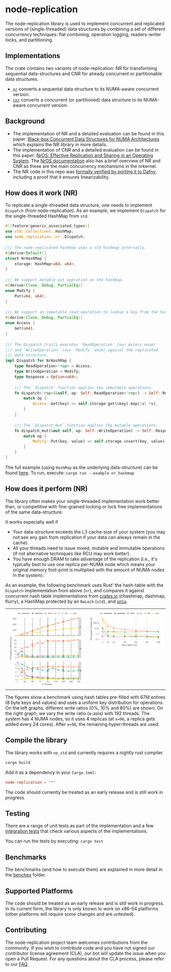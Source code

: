 # node-replication

The node-replication library is used to implement concurrent and replicated
versions of (single-threaded) data structures by combining a set of different
concurrency techniques: flat combining, operation logging, readers-writer locks,
and partitioning.

## Implementations

The crate contains two variants of node-replication: NR for transforming
sequential data-structures and CNR for already concurrent or partitionable data
structures.

* [`nr`](node-replication/src/nr) converts a sequental data structure to its
  NUMA-aware concurrent version.
* [`cnr`](node-replication/src/cnr) converts a concurrent (or partitioned) data
  structure to its NUMA-aware concurrent version.

## Background

* The implementation of NR and a detailed evaluation can be found in this paper:
  [Black-box Concurrent Data Structures for NUMA
  Architectures](https://dl.acm.org/citation.cfm?id=3037721) which explains the
  NR library in more details.
* The implementation of CNR and a detailed evaluation can be found in this
  paper: [NrOS: Effective Replication and Sharing in an Operating
  System](https://www.usenix.org/conference/osdi21/presentation/bhardwaj). The
  [NrOS
  documentation](https://nrkernel.systems/book/architecture/NodeReplication.html)
  also has a brief overview of NR and CNR as these are the main concurrency
  mechanisms in the nrkernel.
* The NR code in this repo was [formally verified by porting it to
  Dafny](https://github.com/vmware-labs/verified-betrfs/tree/concurrency-experiments/concurrency/node-replication),
  including a proof that it ensures linearizability.

## How does it work (NR)

To replicate a single-threaded data structure, one needs to implement `Dispatch`
(from node-replication). As an example, we implement `Dispatch` for the
single-threaded HashMap from `std`.

```rust
#![feature(generic_associated_types)]
use std::collections::HashMap;
use node_replication::nr::Dispatch;

/// The node-replicated hashmap uses a std hashmap internally.
#[derive(Default)]
struct NrHashMap {
    storage: HashMap<u64, u64>,
}

/// We support mutable put operation on the hashmap.
#[derive(Clone, Debug, PartialEq)]
enum Modify {
    Put(u64, u64),
}

/// We support an immutable read operation to lookup a key from the hashmap.
#[derive(Clone, Debug, PartialEq)]
enum Access {
    Get(u64),
}

/// The Dispatch traits executes `ReadOperation` (our Access enum)
/// and `WriteOperation` (our `Modify` enum) against the replicated
/// data-structure.
impl Dispatch for NrHashMap {
    type ReadOperation<'rop> = Access;
    type WriteOperation = Modify;
    type Response = Option<u64>;

    /// The `dispatch` function applies the immutable operations.
    fn dispatch<'rop>(&self, op: Self::ReadOperation<'rop>) -> Self::Response {
        match op {
            Access::Get(key) => self.storage.get(&key).map(|v| *v),
        }
    }

    /// The `dispatch_mut` function applies the mutable operations.
    fn dispatch_mut(&mut self, op: Self::WriteOperation) -> Self::Response {
        match op {
            Modify::Put(key, value) => self.storage.insert(key, value),
        }
    }
}
```

The full example (using `HashMap` as the underlying data-structure) can be found
[here](node-replication/examples/nr_hashmap.rs).
To run, execute: `cargo run --example nr_hashmap`

## How does it perform (NR)

The library often makes your single-threaded implementation work better than, or
competitive with fine-grained locking or lock free implementations of the same
data-structure.

It works especially well if

* Your data-structure exceeds the L3 cache-size of your system (you may not see
  any gain from replication if your data can always remain in the cache).
* All your threads need to issue mixed, mutable and immutable operations (if
  not alternative techniques like RCU may work better).
* You have enough DRAM to take advantage of the replication (i.e., it's
  typically best to use one replica per-NUMA node which means your original
  memory foot-print is multiplied with the amount of NUMA nodes in the system).

As an example, the following benchmark uses Rust' the hash-table with the
`Dispatch` implementation from above (`nr`), and compares it against concurrent
hash table implementations from [crates.io](https://crates.io) (chashmap,
dashmap, flurry), a HashMap protected by an `RwLock` (`std`), and
[urcu](https://liburcu.org/).

<table>
  <tr>
    <td valign="top"><a href="./graphs/skylake4x-throughput-vs-cores.png?raw=true">
    <img src="./graphs/skylake4x-throughput-vs-cores.png?raw=true" alt="Throughput of node-replicated HT" />
</a></td>
    <td valign="top"><a href="./graphs/skylake4x-throughput-vs-cores.png?raw=true">
    <img src="./graphs/skylake4x-throughput-vs-wr.png?raw=true" alt="Different write ratios with 196 threads" /></td>
  </tr>
</table>

The figures show a benchmark using hash tables pre-filled with 67M entires (8
byte keys and values) and uses a uniform key distribution for operations. On the
left graphs, different write ratios (0%, 10% and 80%) are shown. On the right
graph, we vary the write ratio (x-axis) with 192 threads. The system has 4 NUMA
nodes, so it uses 4 replicas (at `x=96`, a replica gets added every 24 cores).
After `x=96`, the remaining hyper-threads are used.

## Compile the library

The library works with `no_std` and currently requires a nightly rust compiler.

```bash
cargo build
```

Add it as a dependency in your `Cargo.toml`:

```toml
node-replication = "*"
```

The code should currently be treated as an early release and is still work in
progress.

## Testing

There are a range of unit tests as part of the implementation and a few
[integration tests](node-replication/tests) that check various aspects of the
implementations.

You can run the tests by executing: `cargo test`

## Benchmarks

The benchmarks (and how to execute them) are explained in more detail in the
[benches](node-replication/benches/README.md) folder.

## Supported Platforms

The code should be treated as an early release and is still work in progress. In
its current form, the library is only known to work on x86-64 platforms (other
platforms will require some changes and are untested).

## Contributing

The node-replication project team welcomes contributions from the community. If
you wish to contribute code and you have not signed our contributor license
agreement (CLA), our bot will update the issue when you open a Pull Request. For
any questions about the CLA process, please refer to our
[FAQ](https://cla.vmware.com/faq).
